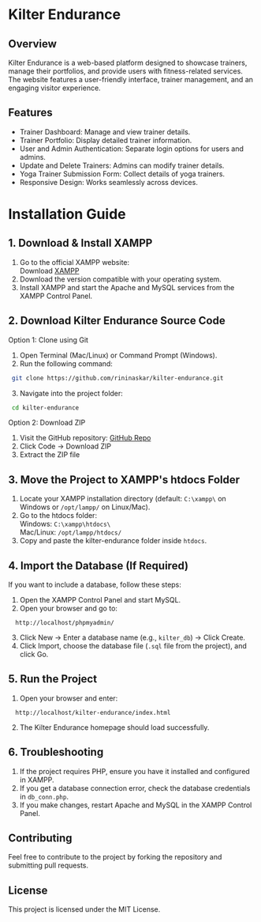 # Kilter Endurance
## Overview
Kilter Endurance is a web-based platform designed to showcase trainers, manage their portfolios, and provide users with fitness-related services. The website features a user-friendly interface, trainer management, and an engaging visitor experience.

## Features
- Trainer Dashboard: Manage and view trainer details.
- Trainer Portfolio: Display detailed trainer information.
- User and Admin Authentication: Separate login options for users and admins.
- Update and Delete Trainers: Admins can modify trainer details.
- Yoga Trainer Submission Form: Collect details of yoga trainers.
- Responsive Design: Works seamlessly across devices.

 # Installation Guide
 ## 1. Download & Install XAMPP
 1. Go to the official XAMPP website:\
    Download [XAMPP](https://www.apachefriends.org/download.html)
 2. Download the version compatible with your operating system.
 3. Install XAMPP and start the Apache and MySQL services from the XAMPP Control Panel.
    
## 2. Download Kilter Endurance Source Code
Option 1: Clone using Git
1. Open Terminal (Mac/Linux) or Command Prompt (Windows).
2. Run the following command:
```sh
 git clone https://github.com/rininaskar/kilter-endurance.git
```
3. Navigate into the project folder:
```sh
 cd kilter-endurance
```
Option 2: Download ZIP
1. Visit the GitHub repository: [GitHub Repo](https://github.com/rininaskar/kilter-endurance)
2. Click Code → Download ZIP
3. Extract the ZIP file

## 3. Move the Project to XAMPP's htdocs Folder
1. Locate your XAMPP installation directory (default: `C:\xampp\` on Windows or `/opt/lampp/` on Linux/Mac).
2. Go to the htdocs folder:\
    Windows: `C:\xampp\htdocs\` \
    Mac/Linux: `/opt/lampp/htdocs/`
3. Copy and paste the kilter-endurance folder inside `htdocs`.

## 4. Import the Database (If Required)
If you want to include a database, follow these steps:
1. Open the XAMPP Control Panel and start MySQL.
2. Open your browser and go to:
```
  http://localhost/phpmyadmin/
```
3. Click New → Enter a database name (e.g., `kilter_db`) → Click Create.
4. Click Import, choose the database file (`.sql` file from the project), and click Go.

## 5. Run the Project
1. Open your browser and enter:
```
  http://localhost/kilter-endurance/index.html
```
2. The Kilter Endurance homepage should load successfully.

## 6. Troubleshooting
1. If the project requires PHP, ensure you have it installed and configured in XAMPP.
2. If you get a database connection error, check the database credentials in `db_conn.php`.
3. If you make changes, restart Apache and MySQL in the XAMPP Control Panel.

## Contributing
Feel free to contribute to the project by forking the repository and submitting pull requests.

## License
This project is licensed under the MIT License.
